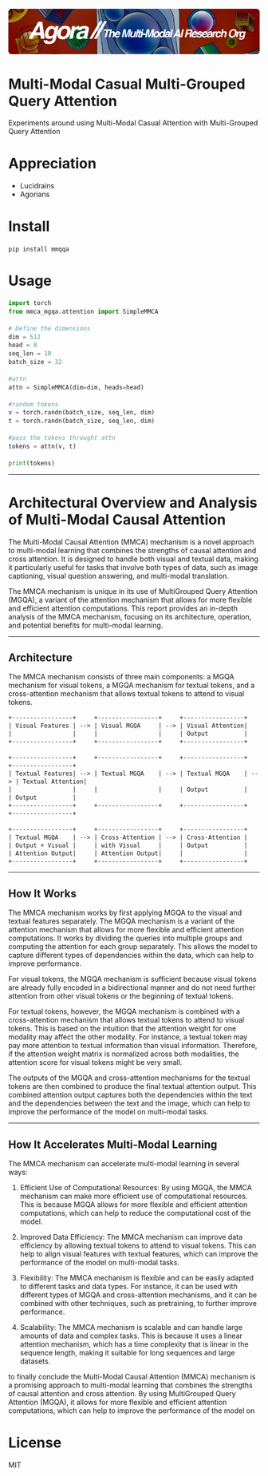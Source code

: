 [![Multi-Modality](agorabanner.png)](https://discord.gg/qUtxnK2NMf)

# Multi-Modal Casual Multi-Grouped Query Attention
Experiments around using Multi-Modal Casual Attention with Multi-Grouped Query Attention

# Appreciation
* Lucidrains
* Agorians


# Install
`pip install mmqqa`

# Usage
```python
import torch 
from mmca_mgqa.attention import SimpleMMCA

# Define the dimensions
dim = 512
head = 8
seq_len = 10
batch_size = 32

#attn
attn = SimpleMMCA(dim=dim, heads=head)

#random tokens
v = torch.randn(batch_size, seq_len, dim)
t = torch.randn(batch_size, seq_len, dim)

#pass the tokens throught attn
tokens = attn(v, t)

print(tokens)
```
---

# Architectural Overview and Analysis of Multi-Modal Causal Attention

The Multi-Modal Causal Attention (MMCA) mechanism is a novel approach to multi-modal learning that combines the strengths of causal attention and cross attention. It is designed to handle both visual and textual data, making it particularly useful for tasks that involve both types of data, such as image captioning, visual question answering, and multi-modal translation.

The MMCA mechanism is unique in its use of MultiGrouped Query Attention (MGQA), a variant of the attention mechanism that allows for more flexible and efficient attention computations. This report provides an in-depth analysis of the MMCA mechanism, focusing on its architecture, operation, and potential benefits for multi-modal learning.

---

## Architecture

The MMCA mechanism consists of three main components: a MGQA mechanism for visual tokens, a MGQA mechanism for textual tokens, and a cross-attention mechanism that allows textual tokens to attend to visual tokens.

```
+-----------------+     +-----------------+     +-----------------+
| Visual Features | --> | Visual MGQA     | --> | Visual Attention|
|                 |     |                 |     | Output          |
+-----------------+     +-----------------+     +-----------------+

+-----------------+     +-----------------+     +-----------------+     +-----------------+
| Textual Features| --> | Textual MGQA    | --> | Textual MGQA    | --> | Textual Attention|
|                 |     |                 |     | Output          |     | Output          |
+-----------------+     +-----------------+     +-----------------+     +-----------------+

+-----------------+     +-----------------+     +-----------------+
| Textual MGQA    | --> | Cross-Attention | --> | Cross-Attention |
| Output + Visual |     | with Visual     |     | Output          |
| Attention Output|     | Attention Output|     |                 |
+-----------------+     +-----------------+     +-----------------+

```
----

## How It Works

The MMCA mechanism works by first applying MGQA to the visual and textual features separately. The MGQA mechanism is a variant of the attention mechanism that allows for more flexible and efficient attention computations. It works by dividing the queries into multiple groups and computing the attention for each group separately. This allows the model to capture different types of dependencies within the data, which can help to improve performance.

For visual tokens, the MGQA mechanism is sufficient because visual tokens are already fully encoded in a bidirectional manner and do not need further attention from other visual tokens or the beginning of textual tokens.

For textual tokens, however, the MGQA mechanism is combined with a cross-attention mechanism that allows textual tokens to attend to visual tokens. This is based on the intuition that the attention weight for one modality may affect the other modality. For instance, a textual token may pay more attention to textual information than visual information. Therefore, if the attention weight matrix is normalized across both modalities, the attention score for visual tokens might be very small.

The outputs of the MGQA and cross-attention mechanisms for the textual tokens are then combined to produce the final textual attention output. This combined attention output captures both the dependencies within the text and the dependencies between the text and the image, which can help to improve the performance of the model on multi-modal tasks.

---

## How It Accelerates Multi-Modal Learning

The MMCA mechanism can accelerate multi-modal learning in several ways:

1.  Efficient Use of Computational Resources: By using MGQA, the MMCA mechanism can make more efficient use of computational resources. This is because MGQA allows for more flexible and efficient attention computations, which can help to reduce the computational cost of the model.

2.  Improved Data Efficiency: The MMCA mechanism can improve data efficiency by allowing textual tokens to attend to visual tokens. This can help to align visual features with textual features, which can improve the performance of the model on multi-modal tasks.

3.  Flexibility: The MMCA mechanism is flexible and can be easily adapted to different tasks and data types. For instance, it can be used with different types of MGQA and cross-attention mechanisms, and it can be combined with other techniques, such as pretraining, to further improve performance.

4.  Scalability: The MMCA mechanism is scalable and can handle large amounts of data and complex tasks. This is because it uses a linear attention mechanism, which has a time complexity that is linear in the sequence length, making it suitable for long sequences and large datasets.


to finally conclude the Multi-Modal Causal Attention (MMCA) mechanism is a promising approach to multi-modal learning that combines the strengths of causal attention and cross attention. By using MultiGrouped Query Attention (MGQA), it allows for more flexible and efficient attention computations, which can help to improve the performance of the model on


# License
MIT
